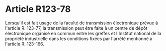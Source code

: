 # Article R123-78

Lorsqu'il est fait usage de la faculté de transmission électronique prévue à l'article R. 123-77, la transmission peut être faite à un centre de dépôt électronique organisé en commun entre les greffes et l'Institut national de la propriété industrielle dans les conditions fixées par l'arrêté mentionné à l'article R. 123-166.